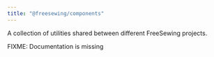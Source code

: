 ```yaml
---
title: "@freesewing/components"
---
```


A collection of utilities shared between different FreeSewing projects.

<Warning>

FIXME: Documentation is missing

</Warning>

